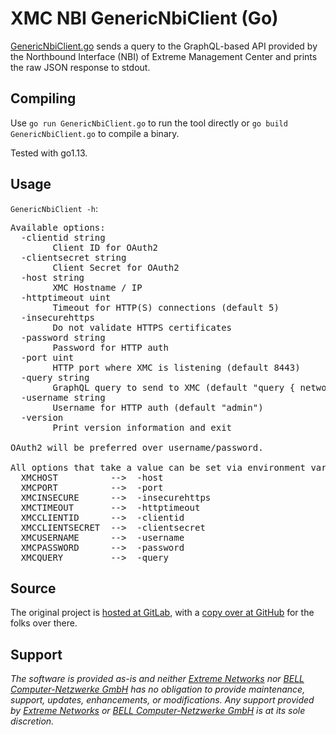 # XMC NBI GenericNbiClient (Go)

[GenericNbiClient.go](https://github.com/extremenetworks/ExtremeScripting/blob/master/Netsight/nbi_clients/GenericNbiClient.go/GenericNbiClient.go) sends a query to the GraphQL-based API provided by the Northbound Interface (NBI) of Extreme Management Center and prints the raw JSON response to stdout.

## Compiling

Use `go run GenericNbiClient.go` to run the tool directly or `go build GenericNbiClient.go` to compile a binary.

Tested with go1.13.

## Usage

`GenericNbiClient -h`:

<pre>
Available options:
  -clientid string
        Client ID for OAuth2
  -clientsecret string
        Client Secret for OAuth2
  -host string
        XMC Hostname / IP
  -httptimeout uint
        Timeout for HTTP(S) connections (default 5)
  -insecurehttps
        Do not validate HTTPS certificates
  -password string
        Password for HTTP auth
  -port uint
        HTTP port where XMC is listening (default 8443)
  -query string
        GraphQL query to send to XMC (default "query { network { devices { up ip sysName nickName } } }")
  -username string
        Username for HTTP auth (default "admin")
  -version
        Print version information and exit

OAuth2 will be preferred over username/password.

All options that take a value can be set via environment variables:
  XMCHOST          -->  -host
  XMCPORT          -->  -port
  XMCINSECURE      -->  -insecurehttps
  XMCTIMEOUT       -->  -httptimeout
  XMCCLIENTID      -->  -clientid
  XMCCLIENTSECRET  -->  -clientsecret
  XMCUSERNAME      -->  -username
  XMCPASSWORD      -->  -password
  XMCQUERY         -->  -query
</pre>

## Source

The original project is [hosted at GitLab](https://gitlab.com/rbrt-weiler/xmc-nbi-genericnbiclient-go), with a [copy over at GitHub](https://github.com/rbrt-weiler/xmc-nbi-genericnbiclient-go) for the folks over there.

## Support

_The software is provided as-is and neither [Extreme Networks](http://www.extremenetworks.com/) nor [BELL Computer-Netzwerke GmbH](https://www.bell.de/) has no obligation to provide maintenance, support, updates, enhancements, or modifications. Any support provided by [Extreme Networks](http://www.extremenetworks.com/) or [BELL Computer-Netzwerke GmbH](https://www.bell.de/) is at its sole discretion._

